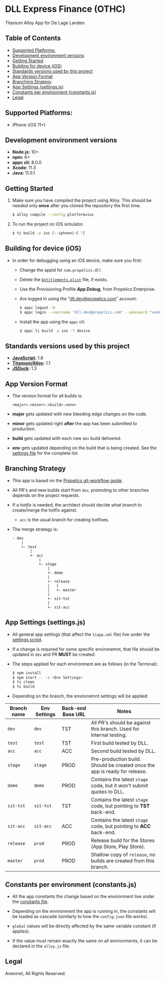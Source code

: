 # DLL Express Finance (OTHC)
Titanium Alloy App for De Lage Landen.

## Table of Contents

<!-- MarkdownTOC autolink=true bracket=round depth=0 -->

- [Supported Platforms:](#supported-platforms)
- [Development environment versions](#development-environment-versions)
- [Getting Started](#getting-started)
- [Building for device \(iOS\)](#building-for-device-ios)
- [Standards versions used by this project](#standards-versions-used-by-this-project)
- [App Version Format](#app-version-format)
- [Branching Strategy](#branching-strategy)
- [App Settings \(settings.js\)](#app-settings-settingsjs)
- [Constants per environment \(constants.js\)](#constants-per-environment-constantsjs)
- [Legal](#legal)

<!-- /MarkdownTOC -->


## Supported Platforms:
* iPhone (iOS 11+)

## Development environment versions
- **Node.js:** 10+
- **npm:** 6+
- **appc cli:** 8.0.0
- **Xcode:** 11.3
- **Java:** 11.0.1

## Getting Started
1. Make sure you have compiled the project using Alloy. This should be needed only **once** after you cloned the repository the first time.

	```bash
	$ alloy compile --config platform=ios
	```

1. To run the project on iOS simulator.

	```bash
	$ ti build -p ios [--iphone|-C ?]
	```

## Building for device (iOS)

- In order for debugging using an iOS device, make sure you first:

	- Change the appid for `com.propelics.dll`

	- Delete the [`Entitlements.plist`](Entitlements.plist) file, if exists.

	- Use the Provisioning Profile ***App Debug***, from Propelics Enterprise.

	- Are logged in using the "dll.dev@propelics.com" account:

		```bash
		$ appc logout -D
		$ appc login --username "dll.dev@propelics.com" --password "<ask the password with your project lead>" --org-id "100000030"
		```

	- Install the app using the `appc` cli:

		```bash
		$ appc ti build -p ios -T device
		```

## Standards versions used by this project
- **[JavaScript](https://github.com/anexinet/ReusableComponents/blob/master/Docs/JavaScriptCodingStandard.md):** 1.8
- **[Titanium/Alloy](https://github.com/anexinet/ReusableComponents/blob/master/Docs/TitaniumCodingStandard.md):** 1.1
- **[JSDuck](https://github.com/anexinet/ReusableComponents/blob/master/Docs/JSDuckDocumentationStandards.md):** 1.3

## App Version Format
- The version  format for all builds is:

	```
	<major>.<minor>.<build>.<env>
	```

- **major** gets updated with new bleeding edge changes on the code.

- **minor** gets updated right **after** the app has been submitted to production.

- **build** gets updated with each new `dev` build delivered.

- **env** gets updated depending on the build that is being created. See the [settings file](scripts/settings.js) for the complete list.

## Branching Strategy
- This app is based on the [Propelics git-workflow guide](https://propelics.box.com/v/git-workflow).

- All PR's and new builds start from `dev`, promoting to other branches depends on the project requests.

- If a *hotfix* is needed, the architect should decide what branch to create/merge the hotfix against.

	- `acc` is the usual branch for creating hotfixes.

- The merge strategy is:

	```
	- dev
		|
		+- test
			|
			+- acc
				|
				+- stage
					|
					+- demo
					|
					+- release
					|	|
					|	+- master
					|
					+- sit-tst
					|
					+- sit-acc
	```

## App Settings (settings.js)
- All general app settings (that affect the `tiapp.xml` file) live under the [settings script](scripts/settings.js).

- If a change is required for some specific environemnt, that file should be updated in `dev` and PR **MUST** be created.

- The steps applied for each environment are as follows (in the Terminal):

	```bash
	$ npm install
	$ npm start -- -e <Env Settings>
	$ ti clean
	$ ti build
	```

- Depending on the branch, the environemnt settings will be applied:

Branch name | Env Settings | Back-end Base URL | Notes
----------- | ------------ | ----------------- | -----
`dev` | `dev` | TST | All PR's should be against this branch. Used for internal testing.
`test` | `test` | TST | First build tested by DLL.
`acc` | `acc` | ACC | Second build tested by DLL.
`stage` | `stage` | PROD | Pre-production build. Should be created once the app is ready for release.
`demo` | `demo` | PROD | Contains the latest `stage` code, but it won't submit quotes to DLL.
`sit-tst` | `sit-tst` | TST | Contains the latest `stage` code, but pointing to **TST** back-end.
`sit-acc` | `sit-acc` | ACC | Contains the latest `stage` code, but pointing to **ACC** back-end.
`release` | `prod` | PROD | Release build for the Stores (App Store, Play Store).
`master` | `prod` | PROD | Shallow copy of `release`, no builds are created from this branch.

## Constants per environment (constants.js)
- All the app constants the change based on the environment live under the [constants file](app/lib/constants.js).

- Depending on the environment the app is running in, the constants will be loaded as cascade (similarly to how the `config.json` file works).

- `global` values will be directly affected by the same variable constant (if applies).

- If the value must remain exactly the same on all environments, it can be declared in the `alloy.js` file.

## Legal

Anexinet, All Rights Reserved.

